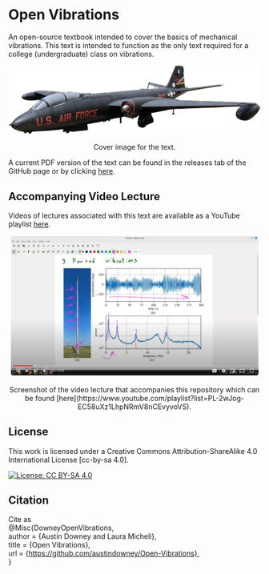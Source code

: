 # Open Vibrations
An open-source textbook intended to cover the basics of mechanical vibrations. This text is intended to function as the only text required for a college (undergraduate) class on vibrations. 


<p align="center">
<img src="figures/Martin_B-57_Canberra.png" alt="drawing" width="700"/>
</p>
<p align="center"> Cover image for the text.  </p>

A current PDF version of the text can be found in the releases tab of the GitHub page or by clicking <a href="https://github.com/austindowney/Open-Vibrations/blob/main/Open_Vibrations.pdf">here</a>.


## Accompanying Video Lecture

Videos of lectures associated with this text are available as a YouTube playlist <a href="https://www.youtube.com/playlist?list=PL-2wJog-EC58uXz1LhpNRmV8nCEvyvoVS">here</a>.

<p align="center">
<a href="https://www.youtube.com/playlist?list=PL-2wJog-EC58uXz1LhpNRmV8nCEvyvoVS""><img src="media/youtube_video_screenshot.jpg" alt="Screenshot of the video lecture" width="500"></a>  
</p>
<p align="center"> Screenshot of the video lecture that accompanies this repository which can be found [here](https://www.youtube.com/playlist?list=PL-2wJog-EC58uXz1LhpNRmV8nCEvyvoVS).  </p>

## License

This work is licensed under a Creative Commons Attribution-ShareAlike 4.0 International License [cc-by-sa 4.0].

[![License: CC BY-SA 4.0](https://img.shields.io/badge/License-CC_BY--SA_4.0-lightgrey.svg)](https://creativecommons.org/licenses/by-sa/4.0/)


## Citation

Cite as  
@Misc{DowneyOpenVibrations,  
  author = {Austin Downey and Laura Micheli},  
  title  = {Open Vibrations},  
  url    = {https://github.com/austindowney/Open-Vibrations},  
}  












